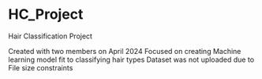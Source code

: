 # HC_Project
Hair Classification Project

Created with two members on April 2024
Focused on creating Machine learning model fit to classifying hair types
Dataset was not uploaded due to File size constraints
